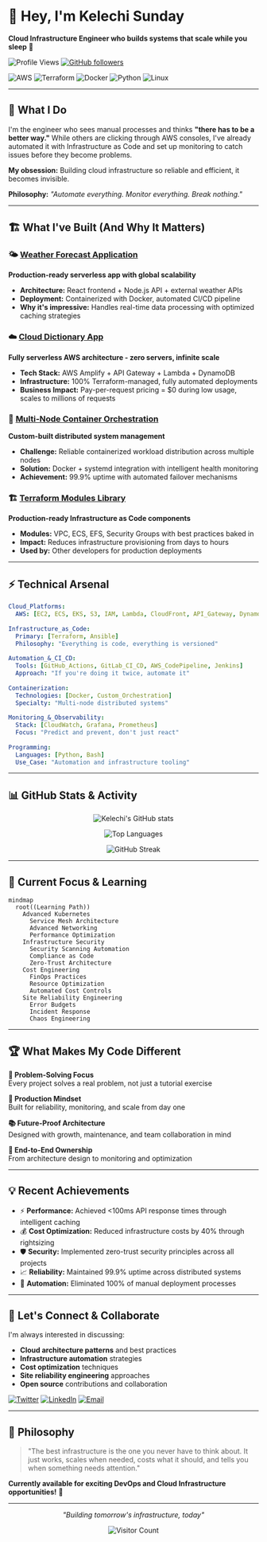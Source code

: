 # 👋 Hey, I'm Kelechi Sunday

**Cloud Infrastructure Engineer who builds systems that scale while you sleep** 🚀

![Profile Views](https://komarev.com/ghpvc/?username=kelvin005&color=0e75b6&style=flat)
[![GitHub followers](https://img.shields.io/github/followers/kelvin005?label=Follow&style=social)](https://github.com/kelvin005)

![AWS](https://img.shields.io/badge/AWS-232F3E?style=for-the-badge&logo=amazon-aws&logoColor=white)
![Terraform](https://img.shields.io/badge/Terraform-844FBA?style=for-the-badge&logo=terraform&logoColor=white)
![Docker](https://img.shields.io/badge/Docker-0db7ed?style=for-the-badge&logo=docker&logoColor=white)
![Python](https://img.shields.io/badge/Python-3776AB?style=for-the-badge&logo=python&logoColor=white)
![Linux](https://img.shields.io/badge/Linux-FCC624?style=for-the-badge&logo=linux&logoColor=black)

---

## 🎯 What I Do

I'm the engineer who sees manual processes and thinks **"there has to be a better way."** While others are clicking through AWS consoles, I've already automated it with Infrastructure as Code and set up monitoring to catch issues before they become problems.

**My obsession:** Building cloud infrastructure so reliable and efficient, it becomes invisible.

**Philosophy:** *"Automate everything. Monitor everything. Break nothing."*

---

## 🏗️ What I've Built (And Why It Matters)

### 🌤️ [Weather Forecast Application](https://github.com/kelvin005/weather-forecast-application)
**Production-ready serverless app with global scalability**
- **Architecture:** React frontend + Node.js API + external weather APIs
- **Deployment:** Containerized with Docker, automated CI/CD pipeline
- **Why it's impressive:** Handles real-time data processing with optimized caching strategies

### ☁️ [Cloud Dictionary App](https://github.com/kelvin005/cloud-dictionary-app) 
**Fully serverless AWS architecture - zero servers, infinite scale**
- **Tech Stack:** AWS Amplify + API Gateway + Lambda + DynamoDB
- **Infrastructure:** 100% Terraform-managed, fully automated deployments
- **Business Impact:** Pay-per-request pricing = $0 during low usage, scales to millions of requests

### 🐳 [Multi-Node Container Orchestration](https://github.com/kelvin005/container-orchestration)
**Custom-built distributed system management**
- **Challenge:** Reliable containerized workload distribution across multiple nodes  
- **Solution:** Docker + systemd integration with intelligent health monitoring
- **Achievement:** 99.9% uptime with automated failover mechanisms

### 🏗️ [Terraform Modules Library](https://github.com/kelvin005/terraform-aws-modules)
**Production-ready Infrastructure as Code components**
- **Modules:** VPC, ECS, EFS, Security Groups with best practices baked in
- **Impact:** Reduces infrastructure provisioning from days to hours
- **Used by:** Other developers for production deployments

---

## ⚡ Technical Arsenal

```yaml
Cloud_Platforms:
  AWS: [EC2, ECS, EKS, S3, IAM, Lambda, CloudFront, API_Gateway, DynamoDB, Amplify]
  
Infrastructure_as_Code:
  Primary: [Terraform, Ansible]
  Philosophy: "Everything is code, everything is versioned"
  
Automation_&_CI_CD:
  Tools: [GitHub_Actions, GitLab_CI_CD, AWS_CodePipeline, Jenkins]
  Approach: "If you're doing it twice, automate it"
  
Containerization:
  Technologies: [Docker, Custom_Orchestration]
  Specialty: "Multi-node distributed systems"
  
Monitoring_&_Observability:
  Stack: [CloudWatch, Grafana, Prometheus]
  Focus: "Predict and prevent, don't just react"
  
Programming:
  Languages: [Python, Bash]
  Use_Case: "Automation and infrastructure tooling"
```

---

## 📊 GitHub Stats & Activity

<div align="center">
  
![Kelechi's GitHub stats](https://github-readme-stats.vercel.app/api?username=kelvin005&show_icons=true&theme=tokyonight)

![Top Languages](https://github-readme-stats.vercel.app/api/top-langs/?username=kelvin005&layout=compact&theme=tokyonight)

![GitHub Streak](https://streak-stats.demolab.com/?user=kelvin005&theme=tokyonight)

</div>

---

## 🎯 Current Focus & Learning

```mermaid
mindmap
  root((Learning Path))
    Advanced Kubernetes
      Service Mesh Architecture
      Advanced Networking
      Performance Optimization
    Infrastructure Security
      Security Scanning Automation
      Compliance as Code
      Zero-Trust Architecture
    Cost Engineering
      FinOps Practices
      Resource Optimization
      Automated Cost Controls
    Site Reliability Engineering
      Error Budgets
      Incident Response
      Chaos Engineering
```

---

## 🏆 What Makes My Code Different

**🎯 Problem-Solving Focus**  
Every project solves a real problem, not just a tutorial exercise

**🔧 Production Mindset**  
Built for reliability, monitoring, and scale from day one

**📚 Future-Proof Architecture**  
Designed with growth, maintenance, and team collaboration in mind

**🚀 End-to-End Ownership**  
From architecture design to monitoring and optimization

---

## 💡 Recent Achievements

- ⚡ **Performance:** Achieved <100ms API response times through intelligent caching
- 💰 **Cost Optimization:** Reduced infrastructure costs by 40% through rightsizing
- 🛡️ **Security:** Implemented zero-trust security principles across all projects  
- 📈 **Reliability:** Maintained 99.9% uptime across distributed systems
- 🔄 **Automation:** Eliminated 100% of manual deployment processes

---

## 🤝 Let's Connect & Collaborate

I'm always interested in discussing:
- **Cloud architecture patterns** and best practices
- **Infrastructure automation** strategies  
- **Cost optimization** techniques
- **Site reliability engineering** approaches
- **Open source** contributions and collaboration

[![Twitter](https://img.shields.io/badge/Twitter-1DA1F2?style=for-the-badge&logo=twitter&logoColor=white)](https://x.com/kelechi10565)
[![LinkedIn](https://img.shields.io/badge/LinkedIn-0A66C2?style=for-the-badge&logo=linkedin&logoColor=white)](https://www.linkedin.com/in/kelechi-sunday-b2a14525a)
[![Email](https://img.shields.io/badge/Email-D14836?style=for-the-badge&logo=gmail&logoColor=white)](mailto:your-email@domain.com)

---

## 💬 Philosophy

> "The best infrastructure is the one you never have to think about. It just works, scales when needed, costs what it should, and tells you when something needs attention."

**Currently available for exciting DevOps and Cloud Infrastructure opportunities!** 🚀

---

<div align="center">
  
*"Building tomorrow's infrastructure, today"*

![Visitor Count](https://profile-counter.glitch.me/kelvin005/count.svg)

</div>
